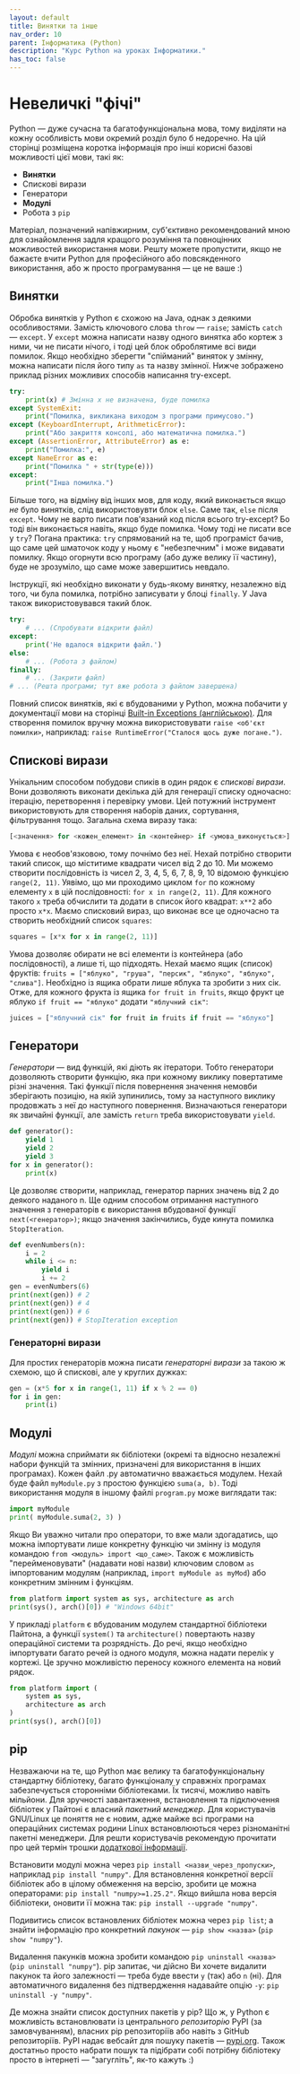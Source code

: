 ```yaml
---
layout: default
title: Винятки та інше
nav_order: 10
parent: Інформатика (Python)
description: "Курс Python на уроках Інформатики."
has_toc: false
---
```


# Невеличкі "фічі"

Python — дуже сучасна та багатофункціональна мова, тому виділяти на кожну особливість мови окремий розділ було б недоречно. На цій сторінці розміщена коротка інформація про інші корисні базові можливості цієї мови, такі як:

- **Винятки**
- Спискові вирази
- Генератори
- **Модулі**
- Робота з `pip`

Матеріал, позначений напівжирним, суб'єктивно рекомендований мною для ознайомлення задля кращого розуміння та повноцінних можливостей використання мови. Решту можете пропустити, якщо не бажаєте вчити Python для професійного або повсякденного використання, або ж просто програмування — це не ваше :)

## Винятки

Обробка винятків у Python є схожою на Java, однак з деякими особливостями. Замість ключового слова `throw` — `raise`; замість `catch` — `except`. У `except` можна написати назву одного винятка або кортеж з ними, чи не писати нічого, і тоді цей блок оброблятиме всі види помилок. Якщо необхідно зберегти "спійманий" виняток у змінну, можна написати після його типу `as` та назву змінної. Нижче зображено приклад різних можливих способів написання try-except.

```python
try:
    print(x) # Змінна x не визначена, буде помилка
except SystemExit:
    print("Помилка, викликана виходом з програми примусово.")
except (KeyboardInterrupt, ArithmeticError):
    print("Або закриття консолі, або математична помилка.")
except (AssertionError, AttributeError) as e:
    print("Помилка:", e)
except NameError as e:
    print("Помилка " + str(type(e)))
except:
    print("Інша помилка.")
```
Більше того, на відміну від інших мов, для коду, який виконається якщо _не_ було винятків, слід використовувти блок `else`. Саме так, `else` після `except`. Чому не варто писати пов'язаний код після всього try-except? Бо тоді він виконається навіть, якщо буде помилка. Чому тоді не писати все у `try`? Погана практика: `try` спрямований на те, щоб програміст бачив, що саме цей шматочок коду у ньому є "небезпечним" і може видавати помилку. Якщо огорнути всю програму (або дуже велику її частину), буде не зрозуміло, що саме може завершитись невдало.

Інструкції, які необхідно виконати у будь-якому винятку, незалежно від того, чи була помилка, потрібно записувати у блоці `finally`. У Java також використовувався такий блок.

```python
try:
    # ... (Спробувати відкрити файл)
except:
    print('Не вдалося відкрити файл.')
else:
    # ... (Робота з файлом)
finally:
    # ... (Закрити файл)
# ... (Решта програми; тут вже робота з файлом завершена)
```
Повний список винятків, які є вбудованими у Python, можна побачити у документації мови на сторінці [Built-in Exceptions (англійською)](https://docs.python.org/3/library/exceptions.html). Для створення помилок вручну можна використовувати `raise <об'єкт помилки>`, наприклад: `raise RuntimeError("Сталося щось дуже погане.")`.

## Спискові вирази

Унікальним способом побудови спиків в один рядок є _спискові вирази_. Вони дозволяють виконати декілька дій для генерації списку одночасно: ітерацію, перетворення і перевірку умови. Цей потужний інструмент використовують для створення наборів даних, сортування, фільтрування тощо. Загальна схема виразу така:

```python
[<значення> for <кожен_елемент> in <контейнер> if <умова_виконується>]
```
Умова є необов'язковою, тому почнімо без неї. Нехай потрібно створити такий список, що міститиме квадрати чисел від 2 до 10. Ми можемо створити послідовність із чисел 2, 3, 4, 5, 6, 7, 8, 9, 10 відомою функцією `range(2, 11)`. Уявімо, що ми проходимо циклом `for` по кожному елементу `x` в цій послідовності: `for x in range(2, 11)`. Для кожного такого `x` треба обчислити та додати в список його квадрат: `x**2` або просто `x*x`. Маємо списковий вираз, що виконає все це одночасно та створить необхідний список `squares`:

```python
squares = [x*x for x in range(2, 11)]
```
Умова дозволяє обирати не всі елементи із контейнера (або послідовності), а лише ті, що підходять. Нехай маємо ящик (список) фруктів: `fruits = ["яблуко", "груша", "персик", "яблуко", "яблуко", "слива"]`. Необхідно із ящика обрати лише яблука та зробити з них сік. Отже, для кожного фрукта із ящика `for fruit in fruits`, якщо фрукт це яблуко `if fruit == "яблуко"` додати `"яблучний сік"`:

```python
juices = ["яблучний сік" for fruit in fruits if fruit == "яблуко"]
```

## Генератори

_Генератори_ — вид функцій, які діють як ітератори. Тобто генератори дозволяють створити функцію, яка при кожному виклику повертатиме різні значення. Такі функції після повернення значення немовби зберігають позицію, на якій зупинились, тому за наступного виклику продовжать з неї до наступного повернення. Визначаються генератори як звичайні функції, але замість `return` треба використовувати `yield`.

```python
def generator():
    yield 1
    yield 2
    yield 3
for x in generator():
    print(x)
```
Це дозволяє створити, наприклад, генератор парних значень від 2 до деякого наданого n. Ще одним способом отримання наступного значення з генераторів є використання вбудованої функції `next(<генератор>)`; якщо значення закінчились, буде кинута помилка `StopIteration`.

```python
def evenNumbers(n):
    i = 2
    while i <= n:
        yield i
        i += 2
gen = evenNumbers(6)
print(next(gen)) # 2
print(next(gen)) # 4
print(next(gen)) # 6
print(next(gen)) # StopIteration exception
```

### Генераторні вирази

Для простих генераторів можна писати _генераторні вирази_ за такою ж схемою, що й спискові, але у круглих дужках:

```python
gen = (x*5 for x in range(1, 11) if x % 2 == 0)
for i in gen:
    print(i)
```

## Модулі

_Модулі_ можна сприймати як бібліотеки (окремі та відносно незалежні набори функцій та змінних, призначені для використання в інших програмах). Кожен файл .py автоматично вважається модулем. Нехай буде файл `myModule.py` з простою функцією `suma(a, b)`. Тоді використання модуля в іншому файлі `program.py` може виглядати так:

```python
import myModule
print( myModule.suma(2, 3) )
```
Якщо Ви уважно читали про оператори, то вже мали здогадатись, що можна імпортувати лише конкретну функцію чи змінну із модуля командою `from <модуль> import <що_саме>`. Також є можливість "перейменовувати" (надавати нові назви) ключовим словом `as` імпортованим модулям (наприклад, `import myModule as myMod`) або конкретним змінним і функціям.

```python
from platform import system as sys, architecture as arch
print(sys(), arch()[0]) # "Windows 64bit"
```
У прикладі `platform` є вбудованим модулем стандартної бібліотеки Пайтона, а функції `system()` та `architecture()` повертають назву операційної системи та розрядність. До речі, якщо необхідно імпортувати багато речей із одного модуля, можна надати перелік у кортежі. Це зручно можливістю переносу кожного елемента на новий рядок.

```python
from platform import (
	system as sys,
  	architecture as arch
)
print(sys(), arch()[0])
```

## pip

Незважаючи на те, що Python має велику та багатофункціональну стандартну бібліотеку, багато функціоналу у справжніх програмах забезпечується сторонніми бібліотеками. Їх тисячі, можливо навіть мільйони. Для зручності завантаження, встановлення та підключення бібліотек у Пайтоні є власний _пакетний менеджер_. Для користувачів GNU/Linux це поняття не є новим, адже майже всі програми на операційних системах родини Linux встановлюються через різноманітні пакетні менеджери. Для решти користувачів рекомендую прочитати про цей термін трошки [додаткової інформації](https://uk.wikipedia.org/wiki/%D0%A1%D0%B8%D1%81%D1%82%D0%B5%D0%BC%D0%B0_%D0%BA%D0%B5%D1%80%D1%83%D0%B2%D0%B0%D0%BD%D0%BD%D1%8F_%D0%BF%D0%B0%D0%BA%D1%83%D0%BD%D0%BA%D0%B0%D0%BC%D0%B8).

Встановити модулі можна через `pip install <назви_через_пропуски>`, наприклад `pip install "numpy"`. Для встановлення конкретної версії бібліотек або в цілому обмеження на версію, зробити це можна операторами: `pip install "numpy>=1.25.2"`.
Якщо вийшла нова версія бібліотеки, оновити її можна так: `pip install --upgrade "numpy"`.

Подивитись список встановлених бібліотек можна через `pip list`; а знайти інформацію про конкретний _пакунок_ — `pip show <назва>` (`pip show "numpy"`).

Видалення пакунків можна зробити командою `pip uninstall <назва>` (`pip uninstall "numpy"`). pip запитає, чи дійсно Ви хочете видалити пакунок та його залежності — треба буде ввести `y` (так) або `n` (ні). Для автоматичного видалення без підтвердження надавайте опцію `-y`: `pip uninstall -y "numpy"`.

Де можна знайти список доступних пакетів у pip? Що ж, у Python є можливість встановлювати із центрального _репозиторію_ PyPI (за замовчуванням), власних pip репозиторіїв або навіть з GitHub репозиторіїв. PyPI надає вебсайт для пошуку пакетів — [pypi.org](https://pypi.org/). Також достатньо просто набрати пошук та підібрати собі потрібну бібліотеку просто в інтернеті — "загугліть", як-то кажуть :)
